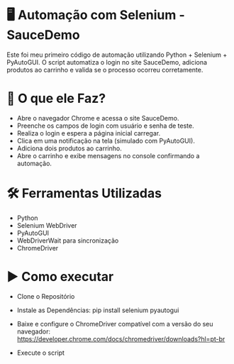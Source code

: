 # 🖥️ Automação com Selenium - SauceDemo
Este foi meu primeiro código de automação utilizando Python + Selenium + PyAutoGUI. O script automatiza o login no site SauceDemo, adiciona produtos ao carrinho e valida se o processo ocorreu corretamente.

# 🚀 O que ele Faz?
- Abre o navegador Chrome e acessa o site SauceDemo.
- Preenche os campos de login com usuário e senha de teste.
- Realiza o login e espera a página inicial carregar.
- Clica em uma notificação na tela (simulado com PyAutoGUI).
- Adiciona dois produtos ao carrinho.
- Abre o carrinho e exibe mensagens no console confirmando a automação.

# 🛠️ Ferramentas Utilizadas
- Python
- Selenium WebDriver
- PyAutoGUI
- WebDriverWait para sincronização
- ChromeDriver

# ▶️ Como executar
- Clone o Repositório

- Instale as Dependências:
  pip install selenium pyautogui
  
- Baixe e configure o ChromeDriver compatível com a versão do seu navegador:
  https://developer.chrome.com/docs/chromedriver/downloads?hl=pt-br
  
- Execute o script
